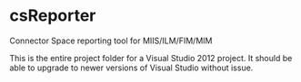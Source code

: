 # csReporter
Connector Space reporting tool for MIIS/ILM/FIM/MIM


This is the entire project folder for a Visual Studio 2012 project.  It should be able to upgrade to newer versions of Visual Studio without issue.
